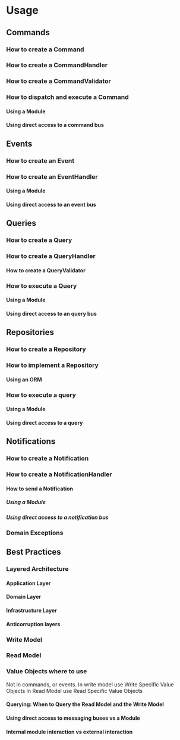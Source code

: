 # Usage


## Commands
### How to create a Command
### How to create a CommandHandler
### How to create a CommandValidator
### How to dispatch and execute a Command
#### Using a Module
#### Using direct access to a command bus

## Events
### How to create an Event
### How to create an EventHandler
#### Using a Module
#### Using direct access to an event bus

## Queries
### How to create a Query
### How to create a QueryHandler
#### How to create a QueryValidator
### How to execute a Query
#### Using a Module
#### Using direct access to an query bus

## Repositories
### How to create a Repository
### How to implement a Repository
#### Using an ORM
### How to execute a query
#### Using a Module
#### Using direct access to a query

## Notifications
### How to create a Notification
### How to create a NotificationHandler
#### How to send a Notification
##### Using a Module
##### Using direct access to a notification bus

### Domain Exceptions

## Best Practices
### Layered Architecture
#### Application Layer
#### Domain Layer
#### Infrastructure Layer
#### Anticorruption layers
### Write Model
### Read Model
### Value Objects where to use
Not in commands, or events.
In write model use Write Specific Value Objects
In Read Model use Read Specific Value Objects
#### Querying: When to Query the Read Model and the Write Model
#### Using direct access to messaging buses vs a Module
#### Internal module interaction vs external interaction